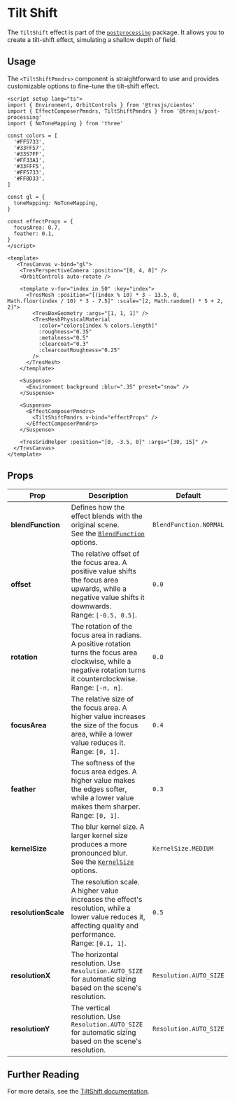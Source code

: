 # Tilt Shift

<DocsDemo>
  <TiltShiftDemo />
</DocsDemo>

The `TiltShift` effect is part of the [`postprocessing`](https://pmndrs.github.io/postprocessing/public/docs/class/src/effects/TiltShiftEffect.js~TiltShiftEffect.html) package. It allows you to create a tilt-shift effect, simulating a shallow depth of field.

## Usage

The `<TiltShiftPmndrs>` component is straightforward to use and provides customizable options to fine-tune the tilt-shift effect.

```vue{3,20-23,48-52}
<script setup lang="ts">
import { Environment, OrbitControls } from '@tresjs/cientos'
import { EffectComposerPmndrs, TiltShiftPmndrs } from '@tresjs/post-processing'
import { NoToneMapping } from 'three'

const colors = [
  '#FF5733',
  '#33FF57',
  '#3357FF',
  '#FF33A1',
  '#33FFF5',
  '#FF5733',
  '#FF8D33',
]

const gl = {
  toneMapping: NoToneMapping,
}

const effectProps = {
  focusArea: 0.7,
  feather: 0.1,
}
</script>

<template>
   <TresCanvas v-bind="gl">
    <TresPerspectiveCamera :position="[0, 4, 8]" />
    <OrbitControls auto-rotate />

    <template v-for="index in 50" :key="index">
      <TresMesh :position="[(index % 10) * 3 - 13.5, 0, Math.floor(index / 10) * 3 - 7.5]" :scale="[2, Math.random() * 5 + 2, 2]">
        <TresBoxGeometry :args="[1, 1, 1]" />
        <TresMeshPhysicalMaterial
          :color="colors[index % colors.length]"
          :roughness="0.35"
          :metalness="0.5"
          :clearcoat="0.3"
          :clearcoatRoughness="0.25"
        />
      </TresMesh>
    </template>

    <Suspense>
      <Environment background :blur=".35" preset="snow" />
    </Suspense>

    <Suspense>
      <EffectComposerPmndrs>
        <TiltShiftPmndrs v-bind="effectProps" />
      </EffectComposerPmndrs>
    </Suspense>

    <TresGridHelper :position="[0, -3.5, 0]" :args="[30, 15]" />
  </TresCanvas>
</template>
```

## Props

| Prop              | Description                                                                                                                                                                  | Default                  |
| ----------------- | ---------------------------------------------------------------------------------------------------------------------------------------------------------------------------- | ------------------------ |
| **blendFunction** | Defines how the effect blends with the original scene. <br> See the [`BlendFunction`](https://pmndrs.github.io/postprocessing/public/docs/variable/index.html#static-variable-BlendFunction) options. | `BlendFunction.NORMAL`   |
| **offset**        | The relative offset of the focus area. A positive value shifts the focus area upwards, while a negative value shifts it downwards. <br> Range: `[-0.5, 0.5]`.  | `0.0`                    |
| **rotation**      | The rotation of the focus area in radians. A positive rotation turns the focus area clockwise, while a negative rotation turns it counterclockwise. <br> Range: `[-π, π]`. | `0.0`                    |
| **focusArea**     | The relative size of the focus area. A higher value increases the size of the focus area, while a lower value reduces it. <br> Range: `[0, 1]`. | `0.4`                    |
| **feather**       | The softness of the focus area edges. A higher value makes the edges softer, while a lower value makes them sharper. <br> Range: `[0, 1]`.  | `0.3`                    |
| **kernelSize**    | The blur kernel size. A larger kernel size produces a more pronounced blur. <br> See the [`KernelSize`](https://pmndrs.github.io/postprocessing/public/docs/variable/index.html#static-variable-KernelSize) options.  | `KernelSize.MEDIUM`      |
| **resolutionScale** | The resolution scale. A higher value increases the effect's resolution, while a lower value reduces it, affecting quality and performance. <br> Range: `[0.1, 1]`.  | `0.5`                    |
| **resolutionX**   | The horizontal resolution. Use `Resolution.AUTO_SIZE` for automatic sizing based on the scene's resolution. | `Resolution.AUTO_SIZE`   |
| **resolutionY**   | The vertical resolution. Use `Resolution.AUTO_SIZE` for automatic sizing based on the scene's resolution. | `Resolution.AUTO_SIZE`   |

## Further Reading

For more details, see the [TiltShift documentation](https://pmndrs.github.io/postprocessing/public/docs/class/src/effects/TiltShiftEffect.js~TiltShiftEffect.html).
